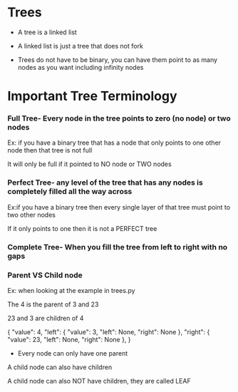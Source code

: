 # Trees

- A tree is a linked list

- A linked list is just a tree that does not fork
- Trees do not have to be binary, you can have them point to as many nodes as you want including infinity nodes

# Important Tree Terminology

### Full Tree- Every node in the tree points to zero (no node) or two nodes

Ex: if you have a binary tree that has a node that only points to one other node then that tree is not full

It will only be full if it pointed to NO node or TWO nodes

### Perfect Tree- any level of the tree that has any nodes is completely filled all the way across

Ex:if you have a binary tree then every single layer of that tree must point to two other nodes

If it only points to one then it is not a PERFECT tree

### Complete Tree- When you fill the tree from left to right with no gaps

### Parent VS Child node

Ex: when looking at the example in trees.py

The 4 is the parent of 3 and 23

23 and 3 are children of 4

{
"value": 4,
"left": {
"value": 3,
"left": None,
"right": None
},
"right": {
"value": 23,
"left": None,
"right": None
},
}

- Every node can only have one parent

A child node can also have children

A child node can also NOT have children, they are called LEAF
